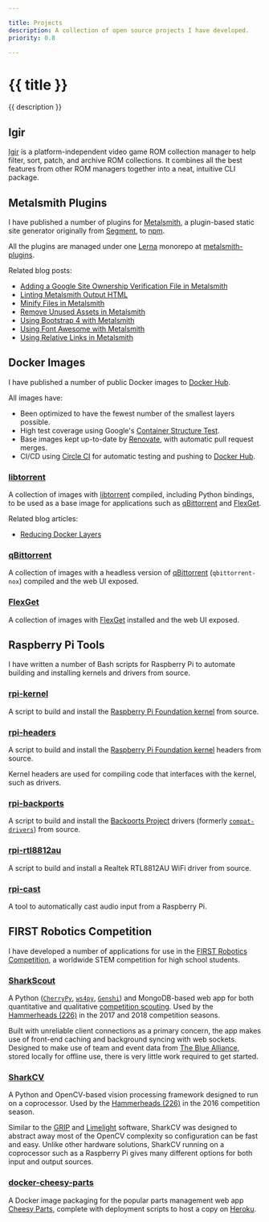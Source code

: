 ```yaml
---

title: Projects
description: A collection of open source projects I have developed.
priority: 0.8

---
```


# {{ title }}

{{ description }}

## <i class="fa-regular fa-joystick"></i> Igir

[Igir](https://github.com/emmercm/igir) is a platform-independent video game ROM collection manager to help filter, sort, patch, and archive ROM collections. It combines all the best features from other ROM managers together into a neat, intuitive CLI package.

## <i class="fa-brands fa-node-js"></i> Metalsmith Plugins

I have published a number of plugins for [Metalsmith](https://metalsmith.io/), a plugin-based static site generator originally from [Segment](https://segment.com/), to [npm](https://www.npmjs.com/settings/emmercm/packages).

All the plugins are managed under one [Lerna](https://lerna.js.org/) monorepo at [metalsmith-plugins](https://github.com/emmercm/metalsmith-plugins).

Related blog posts:

- [Adding a Google Site Ownership Verification File in Metalsmith](/blog/adding-a-google-site-ownership-verification-file-in-metalsmith)
- [Linting Metalsmith Output HTML](/blog/linting-metalsmith-output-html)
- [Minify Files in Metalsmith](/blog/minify-files-in-metalsmith)
- [Remove Unused Assets in Metalsmith](/blog/remove-unused-assets-in-metalsmith)
- [Using Bootstrap 4 with Metalsmith](/blog/using-bootstrap-4-with-metalsmith)
- [Using Font Awesome with Metalsmith](/blog/using-font-awesome-with-metalsmith)
- [Using Relative Links in Metalsmith](/blog/using-relative-links-in-metalsmith)

## <i class="fa-brands fa-docker"></i> Docker Images

I have published a number of public Docker images to [Docker Hub](https://hub.docker.com/u/emmercm).

All images have:

- Been optimized to have the fewest number of the smallest layers possible.
- High test coverage using Google's [Container Structure Test](https://github.com/GoogleContainerTools/container-structure-test).
- Base images kept up-to-date by [Renovate](https://renovatebot.com/), with automatic pull request merges.
- CI/CD using [Circle CI](https://circleci.com/) for automatic testing and pushing to [Docker Hub](https://hub.docker.com/u/emmercm).

### [libtorrent](https://github.com/emmercm/docker-libtorrent)

A collection of images with [libtorrent](https://www.libtorrent.org/) compiled, including Python bindings, to be used as a base image for applications such as [qBittorrent](https://github.com/emmercm/docker-qbittorrent) and [FlexGet](https://github.com/emmercm/docker-qbittorrent).

Related blog articles:

- [Reducing Docker Layers](/blog/reducing-docker-layers)

### [qBittorrent](https://github.com/emmercm/docker-qbittorrent)

A collection of images with a headless version of [qBittorrent](https://www.qbittorrent.org/) (`qbittorrent-nox`) compiled and the web UI exposed.

### [FlexGet](https://github.com/emmercm/docker-flexget)

A collection of images with [FlexGet](https://flexget.com/) installed and the web UI exposed.

## <i class="fa-brands fa-raspberry-pi"></i> Raspberry Pi Tools

I have written a number of Bash scripts for Raspberry Pi to automate building and installing kernels and drivers from source.

### [rpi-kernel](https://github.com/emmercm/rpi-kernel)

A script to build and install the [Raspberry Pi Foundation kernel](https://github.com/raspberrypi/linux) from source.

### [rpi-headers](https://github.com/emmercm/rpi-headers)

A script to build and install the [Raspberry Pi Foundation kernel](https://github.com/raspberrypi/linux) headers from source.

Kernel headers are used for compiling code that interfaces with the kernel, such as drivers.

### [rpi-backports](https://github.com/emmercm/rpi-backports)

A script to build and install the [Backports Project](https://backports.wiki.kernel.org/index.php/Main_Page) drivers (formerly [`compat-drivers`](https://backports.wiki.kernel.org/index.php/Documentation/compat-drivers)) from source.

### [rpi-rtl8812au](https://github.com/emmercm/rpi-rtl8812au)

A script to build and install a Realtek RTL8812AU WiFi driver from source.

### [rpi-cast](https://github.com/emmercm/rpi-cast)

A tool to automatically cast audio input from a Raspberry Pi.

## <i class="fa-regular fa-robot"></i> FIRST Robotics Competition

I have developed a number of applications for use in the [FIRST Robotics Competition](https://www.firstinspires.org/robotics/frc), a worldwide STEM competition for high school students.

### [SharkScout](https://github.com/hammerhead226/SharkScout)

A Python ([`CherryPy`](https://cherrypy.readthedocs.io), [`ws4py`](https://ws4py.readthedocs.io/en/latest/), [`Genshi`](https://genshi.edgewall.org/)) and MongoDB-based web app for both quantitative and qualitative [competition scouting](http://www.team358.org/files/scouting/). Used by the [Hammerheads (226)](http://hammerhead226.org/) in the 2017 and 2018 competition seasons.

Built with unreliable client connections as a primary concern, the app makes use of front-end caching and background syncing with web sockets. Designed to make use of team and event data from [The Blue Alliance](https://www.thebluealliance.com/), stored locally for offline use, there is very little work required to get started.

### [SharkCV](https://github.com/hammerhead226/SharkCV)

A Python and OpenCV-based vision processing framework designed to run on a coprocessor. Used by the [Hammerheads (226)](http://hammerhead226.org/) in the 2016 competition season.

Similar to the [GRIP](https://wpiroboticsprojects.github.io/GRIP) and [Limelight](https://limelightvision.io/) software, SharkCV was designed to abstract away most of the OpenCV complexity so configuration can be fast and easy. Unlike other hardware solutions, SharkCV running on a coprocessor such as a Raspberry Pi gives many different options for both input and output sources.

### [docker-cheesy-parts](https://github.com/Troy-Argonauts/docker-cheesy-parts)

A Docker image packaging for the popular parts management web app [Cheesy Parts](https://github.com/Team254/cheesy-parts), complete with deployment scripts to host a copy on [Heroku](https://www.heroku.com/).
